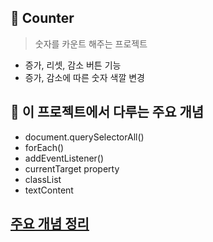 ## 🍟 Counter
> 숫자를 카운트 해주는 프로젝트
- 증가, 리셋, 감소 버튼 기능
- 증가, 감소에 따른 숫자 색깔 변경

## 🍟 이 프로젝트에서 다루는 주요 개념

- document.querySelectorAll()
- forEach()
- addEventListener()
- currentTarget property
- classList
- textContent

## [주요 개념 정리](https://kimitt.tistory.com/47)